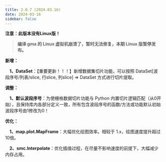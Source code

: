 ```yaml
---
title: 2.0.7 (2024.03.16)
date: 2024-03-16
sidebar: false
---
```


<font color="#FF4500"><i class="fas fa-exclamation-circle"></i></font> **注意：此版本没有Linux版！**

> **编译 gma 的 Linux 虚拟机崩溃了，暂时无法修复，本期 Linux 版暂停发布。**

<font color="#616AE5"><i class="fas fa-award"></i></font> **新增：**

**&emsp;1、DataSet**：【重要更新！！！】新增数据集切片功能，可以按照 DataSet[波段序号/列表/slice, 行slice, 列slice] => DataSet 方式进行切片提取。

<font color="#FFA500"><i class="fas fa-tools"></i></font> **调整：**

**&emsp;1、默认波段序号**：为使栅格数据切片功能与 Python 内置切片逻辑匹配（从0开始），且保持库内各部分定义一致，所有包含波段序号的函数/方法或功能默认初始波段序号由1修改为0！


<font color="#3CB371"><i class="fab fa-superpowers"></i></font> **优化：**

**&emsp;1、map.plot.MapFrame**：大幅优化绘图效率。相较于 1.x，绘图速度提升超过10倍。

**&emsp;2、smc.Interpolate**：优化插值过程，在尽量不影响速度的前提下，大幅减少内存占用。